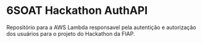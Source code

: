 # 6SOAT Hackathon AuthAPI
Repositório para a AWS Lambda responsavel pela autentição e autorização dos usuários para o projeto do Hackathon da FIAP.
